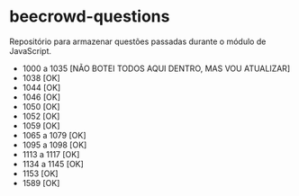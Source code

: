 # beecrowd-questions

Repositório para armazenar questões passadas durante o módulo de JavaScript.

- 1000 a 1035 [NÃO BOTEI TODOS AQUI DENTRO, MAS VOU ATUALIZAR]
- 1038 [OK]
- 1044 [OK]
- 1046 [OK]
- 1050 [OK]
- 1052 [OK]
- 1059 [OK]
- 1065 a 1079 [OK]
- 1095 a 1098 [OK]
- 1113 a 1117 [OK]
- 1134 a 1145 [OK]
- 1153 [OK]
- 1589 [OK]
